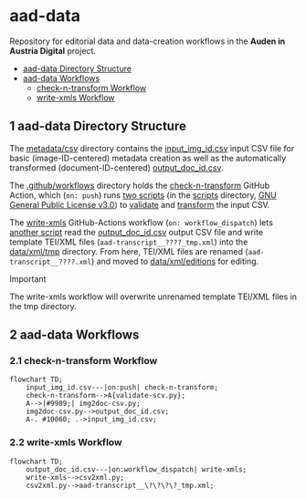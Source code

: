 # aad-data

Repository for editorial data and data-creation workflows in the **Auden in Austria Digital** project.

- [aad-data Directory Structure](#aad-data-directory-structure)
- [aad-data Workflows](#aad-data-workflows)
  - [check-n-transform Workflow](#check-n-transform-workflow)
  - [write-xmls Workflow](#write-xmls-workflow)

## 1 aad-data Directory Structure

The [metadata/csv](https://github.com/auden-in-austria-digital/aad-data/tree/main/metadata/csv) directory contains the [input_img_id.csv](https://github.com/auden-in-austria-digital/aad-data/blob/main/metadata/csv/input_img_id.csv) input CSV file for basic (image-ID-centered) metadata creation as well as the automatically transformed (document-ID-centered) [output_doc_id.csv](https://github.com/auden-in-austria-digital/aad-data/blob/main/metadata/csv/output_doc_id.csv).

The [.github/workflows](https://github.com/auden-in-austria-digital/aad-data/tree/main/.github/workflows) directory holds the [check-n-transform](https://github.com/auden-in-austria-digital/aad-data/blob/main/.github/workflows/check-n-transform.yml) GitHub Action, which (`on: push`) runs [two scripts](https://github.com/auden-in-austria-digital/aad-data/tree/main/scripts/check-n-transform) (in the [scripts](https://github.com/auden-in-austria-digital/aad-data/tree/main/scripts) directory, [GNU General Public License v3.0](https://www.gnu.org/licenses/gpl-3.0.html#license-text)) to [validate](https://github.com/auden-in-austria-digital/aad-data/blob/main/scripts/check-n-transform/validate-csv.py) and [transform](https://github.com/auden-in-austria-digital/aad-data/blob/main/scripts/check-n-transform/img2doc-csv.py) the input CSV.

The [write-xmls](https://github.com/auden-in-austria-digital/aad-data/blob/main/.github/workflows/write-xmls.yml) GitHub-Actions workflow (`on: workflow_dispatch`) lets [another script](https://github.com/auden-in-austria-digital/aad-data/blob/main/scripts/write-xmls/csv2xml.py) read the [output_doc_id.csv](https://github.com/auden-in-austria-digital/aad-data/blob/main/metadata/csv/output_doc_id.csv) output CSV file and write template TEI/XML files (`aad-transcript__????_tmp.xml`) into the [data/xml/tmp](https://github.com/auden-in-austria-digital/aad-data/tree/main/data/xml/tmp) directory. From here, TEI/XML files are renamed (`aad-transcript__????.xml`) and moved to [data/xml/editions](https://github.com/auden-in-austria-digital/aad-data/tree/main/data/xml/editions) for editing.

> [!IMPORTANT]  
> The write-xmls workflow will overwrite unrenamed template TEI/XML files in the tmp directory.

## 2 aad-data Workflows
### 2.1 check-n-transform Workflow
```mermaid
flowchart TD;
    input_img_id.csv---|on:push| check-n-transform;
    check-n-transform-->A{validate-scv.py};
    A-->|#9989;| img2doc-csv.py;
    img2doc-csv.py-->output_doc_id.csv;
    A-. #10060; .->input_img_id.csv;
```
### 2.2 write-xmls Workflow
```mermaid
flowchart TD;
    output_doc_id.csv---|on:workflow_dispatch| write-xmls;
    write-xmls-->csv2xml.py;
    csv2xml.py-->aad-transcript__\?\?\?\?_tmp.xml;
```
